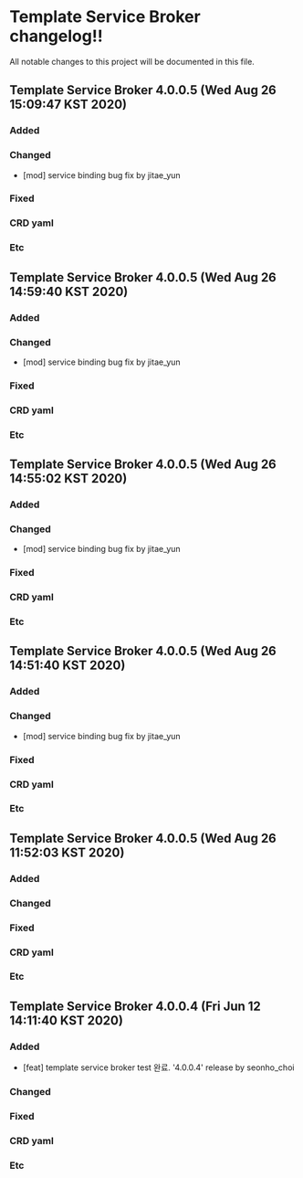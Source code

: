 # Template Service Broker changelog!!
All notable changes to this project will be documented in this file.

<!-------------------- v4.0.0.5 start -------------------->

## Template Service Broker 4.0.0.5 (Wed Aug 26 15:09:47 KST 2020)

### Added

### Changed
  - [mod] service binding bug fix by jitae_yun

### Fixed

### CRD yaml

### Etc

<!--------------------- v4.0.0.5 end --------------------->

<!-------------------- v4.0.0.5 start -------------------->

## Template Service Broker 4.0.0.5 (Wed Aug 26 14:59:40 KST 2020)

### Added

### Changed
  - [mod] service binding bug fix by jitae_yun

### Fixed

### CRD yaml

### Etc

<!--------------------- v4.0.0.5 end --------------------->

<!-------------------- v4.0.0.5 start -------------------->

## Template Service Broker 4.0.0.5 (Wed Aug 26 14:55:02 KST 2020)

### Added

### Changed
  - [mod] service binding bug fix by jitae_yun

### Fixed

### CRD yaml

### Etc

<!--------------------- v4.0.0.5 end --------------------->

<!-------------------- v4.0.0.5 start -------------------->

## Template Service Broker 4.0.0.5 (Wed Aug 26 14:51:40 KST 2020)

### Added

### Changed
  - [mod] service binding bug fix by jitae_yun

### Fixed

### CRD yaml

### Etc

<!--------------------- v4.0.0.5 end --------------------->

<!-------------------- v4.0.0.5 start -------------------->

## Template Service Broker 4.0.0.5 (Wed Aug 26 11:52:03 KST 2020)

### Added

### Changed

### Fixed

### CRD yaml

### Etc

<!--------------------- v4.0.0.5 end --------------------->

<!-------------------- v4.0.0.4 start -------------------->

## Template Service Broker 4.0.0.4 (Fri Jun 12 14:11:40 KST 2020)

### Added
  - [feat] template service broker test 완료. '4.0.0.4' release by seonho_choi

### Changed

### Fixed

### CRD yaml

### Etc

<!--------------------- v4.0.0.4 end --------------------->

